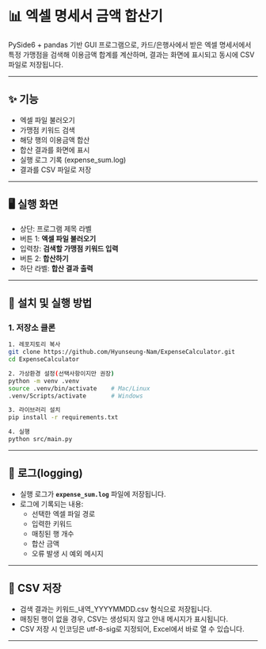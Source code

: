 # 📊 엑셀 명세서 금액 합산기

PySide6 + pandas 기반 GUI 프로그램으로, 카드/은행사에서 받은 엑셀 명세서에서 특정 가맹점을 검색해
이용금액 합계를 계산하며, 결과는 화면에 표시되고 동시에 CSV 파일로 저장됩니다.

---

## ✨ 기능
- 엑셀 파일 불러오기
- 가맹점 키워드 검색
- 해당 행의 이용금액 합산
- 합산 결과를 화면에 표시
- 실행 로그 기록 (expense_sum.log)
- 결과를 CSV 파일로 저장

---

## 🖥️ 실행 화면
- 상단: 프로그램 제목 라벨
- 버튼 1: **엑셀 파일 불러오기**
- 입력창: **검색할 가맹점 키워드 입력**
- 버튼 2: **합산하기**
- 하단 라벨: **합산 결과 출력**

---

## 🚀 설치 및 실행 방법

### 1. 저장소 클론
```bash
1. 레포지토리 복사
git clone https://github.com/Hyunseung-Nam/ExpenseCalculator.git
cd ExpenseCalculator

2. 가상환경 설정(선택사항이지만 권장)
python -m venv .venv
source .venv/bin/activate    # Mac/Linux
.venv/Scripts/activate       # Windows

3. 라이브러리 설치
pip install -r requirements.txt

4. 실행
python src/main.py
```

---

## 📝 로그(logging)

- 실행 로그가 **`expense_sum.log`** 파일에 저장됩니다.    
- 로그에 기록되는 내용:  
  - 선택한 엑셀 파일 경로  
  - 입력한 키워드  
  - 매칭된 행 개수  
  - 합산 금액  
  - 오류 발생 시 예외 메시지

---

## 💾 CSV 저장
- 검색 결과는 키워드_내역_YYYYMMDD.csv 형식으로 저장됩니다.
- 매칭된 행이 없을 경우, CSV는 생성되지 않고 안내 메시지가 표시됩니다.
- CSV 저장 시 인코딩은 utf-8-sig로 지정되어, Excel에서 바로 열 수 있습니다.

---
